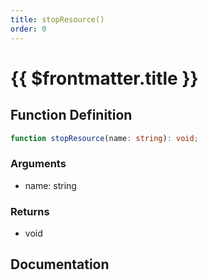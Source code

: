 ```yaml
---
title: stopResource()
order: 0
---
```


# {{ $frontmatter.title }}

<!--@include: ./stopResource_partial_header.md-->

## Function Definition

```ts
function stopResource(name: string): void;
```

### Arguments

* name: string

### Returns

* void

## Documentation

<!--@include: ./stopResource_partial_footer.md-->
